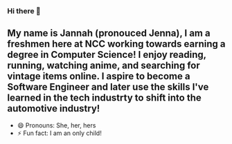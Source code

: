 ### Hi there 👋


## My name is Jannah (pronouced Jenna), I am a freshmen here at NCC working towards earning a degree in Computer Science! I enjoy reading, running, watching anime, and searching for vintage items online. I aspire to become a Software Engineer and later use the skills I've learned in the tech industrty to shift into the automotive industry!


- 😄 Pronouns: She, her, hers
- ⚡ Fun fact: I am an only child!

